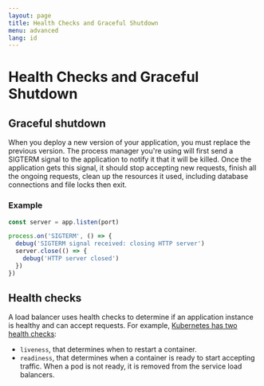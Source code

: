 ```yaml
---
layout: page
title: Health Checks and Graceful Shutdown
menu: advanced
lang: id
---
```


# Health Checks and Graceful Shutdown

## Graceful shutdown

When you deploy a new version of your application, you must replace the previous version. The process manager you're using will first send a SIGTERM signal to the application to notify it that it will be killed. Once the application gets this signal, it should stop accepting new requests, finish all the ongoing requests, clean up the resources it used,  including database connections and file locks then exit.

### Example 

```js
const server = app.listen(port)

process.on('SIGTERM', () => {
  debug('SIGTERM signal received: closing HTTP server')
  server.close(() => {
    debug('HTTP server closed')
  })
})
```

## Health checks

A load balancer uses health checks to determine if an application instance is healthy and can accept requests. For example, [Kubernetes has two health checks](https://kubernetes.io/docs/tasks/configure-pod-container/configure-liveness-readiness-probes/):

* `liveness`, that determines when to restart a container.
* `readiness`, that determines when a container is ready to start accepting traffic. When a pod is not ready, it is removed from the service load balancers.
